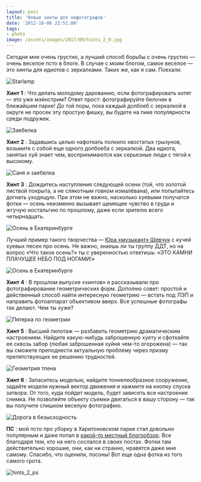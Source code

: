 ```yaml
---
layout: post
title: 'Новые хинты для нефотографов'
date: '2012-10-06 22:51:00'
tags:
- photo
image: /assets/images/2017/09/hints_2_0.jpg
---
```


Сегодня мне очень грустно, а лучший способ борьбы с очень грустно — очень веселое псто в блоге. В случае с моим блогом, самое веселое — это хинты для идиотов с зеркалками. Таких же, как я сам. Поехали.

![Starlamp](/assets/images/2017/09/hints_2_0.jpg)

**Хинт 1** : Что делать молодому дарованию, если фотографировать котят — это уже мэйнстрим? Ответ прост: фотографируйте белочек в ближайшем парке! До той поры, пока каждый долбоеб с зеркалкой в округе не просек эту простую фишку, вы будете на пике популярности среди подружек.

![Заебелка](/assets/images/2017/09/hints_2_1.jpg)

**Хинт 2** : Задавшись целью нафоткать полкило хвостатых грызунов, возьмите с собой еще одного долбоеба с зеркалкой. Два идиота, занятых хуй знает чем, воспринимаются как серьезные люди с тягой к высокому.

![Саня и заебелка](/assets/images/2017/09/hints_2_2.jpg)

**Хинт 3** : Дождитесь наступления следующей осени (той, что золотой листвой покрыта, а не слякотным говном измалёвана), или попытайтесь догнать уходящую. При этом не важно, насколько хуевыми получатся фотки — осень неизменно вызывает щемящее чувство в груди и жгучую ностальгию по прошлому, даже если зрителю всего четырнадцать.

![Осень в Екатеринбурге](/assets/images/2017/09/hints_2_3.jpg)

Лучший пример такого творчества — [Юра «музыкант» Шевчук](http://www.youtube.com/watch?v=Oaxf7txb-l4) с кучей хуевых песен про осень. Не важно, знаешь ли ты группу ДДТ, но на вопрос «Что такое осень?» ты с уверенностью ответишь: «ЭТО КАМНИ ПЛАЧУЩЕЕ НЕБО ПОД НОГАМИ!»

![Осень в Екатеринбурге](/assets/images/2017/09/hints_2_3_1.jpg)

**Хинт 4** : В прошлом выпуске «хинтов» я рассказывали про фотографирование геометрических форм. Дополню совет: простой и действенный способ найти интересную геометрию — встать под ЛЭП и направить фотоаппарат объективом вверх. Все успешные фотографы так делают. Чем ты хуже?

![Пятерка по геометрии](/assets/images/2017/09/hints_2_4.jpg)

**Хинт 5** : Высший пилотаж — разбавить геометрию драматическим настроением. Найдите какую-нибудь заброшенную хуету и сфоткайте ее сквозь забор (любая заброшенная хуйня чем-то огорожена) — так вы сможете преподнести актуальную проблему через призму препятствующих ее решению трудностей.

![Геометрия тлена](/assets/images/2017/09/hints_2_4_1.jpg)

**Хинт 6** : Запаситесь моделью, найдите тоннелеобразное сооружение, задайте модели нужный вектор движения и нажмите на кнопку спуска затвора. От того, куда пойдет модель, будет зависеть все настроение снимка. Не позволяйте объекту съемки двигаться в вашу сторону — так вы получите слишком веселую фотографию.

![Дорога в безысходность](/assets/images/2017/09/hints_2_5.jpg)

**ПС** : мой псто про уборку в Харитоновском парке стал довольно популярным и даже попал в [какой-то местный блогообзор](http://uralblog.pro/news/13481/?pos=655). Все благодаря тем, кто на него сослался в своих постах. Фотки там действительно хорошие, они, как ни странно, нравятся даже мне самому. Спасибо, что оценили, посоны! Вот еще одна фотка из того самого грота.

![hints_2_ps](/assets/images/2017/09/hints_2_ps.jpg)